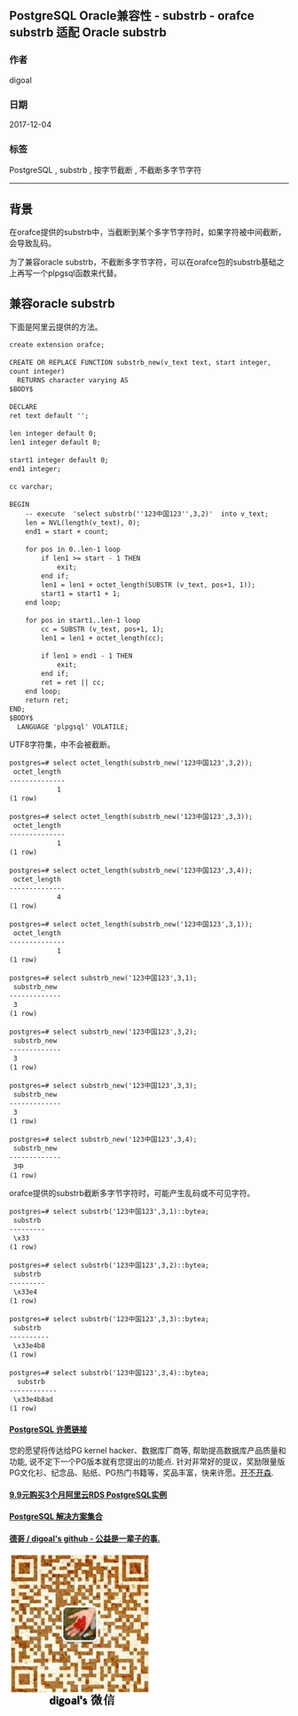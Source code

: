## PostgreSQL Oracle兼容性 - substrb - orafce substrb 适配 Oracle substrb  
                          
### 作者                          
digoal                          
                          
### 日期                          
2017-12-04                         
                          
### 标签                          
PostgreSQL , substrb , 按字节截断 , 不截断多字节字符   
                          
----                          
                          
## 背景     
在orafce提供的substrb中，当截断到某个多字节字符时，如果字符被中间截断，会导致乱码。  
  
为了兼容oracle substrb，不截断多字节字符，可以在orafce包的substrb基础之上再写一个plpgsql函数来代替。  
  
## 兼容oracle substrb
下面是阿里云提供的方法。  
  
```  
create extension orafce;  
  
CREATE OR REPLACE FUNCTION substrb_new(v_text text, start integer, count integer)  
  RETURNS character varying AS  
$BODY$  
  
DECLARE  
ret text default '';  
  
len integer default 0;  
len1 integer default 0;  
  
start1 integer default 0;  
end1 integer;  
  
cc varchar;  
  
BEGIN  
    -- execute  'select substrb(''123中国123'',3,2)'  into v_text;  
	len = NVL(length(v_text), 0);  
	end1 = start + count;  
  
	for pos in 0..len-1 loop  
		if len1 >= start - 1 THEN  
			exit;  
		end if;  
		len1 = len1 + octet_length(SUBSTR (v_text, pos+1, 1));  
		start1 = start1 + 1;  
	end loop;  
  
	for pos in start1..len-1 loop  
		cc = SUBSTR (v_text, pos+1, 1);  
		len1 = len1 + octet_length(cc);  
  
		if len1 > end1 - 1 THEN  
			exit;  
		end if;  
		ret = ret || cc;  
	end loop;  
    return ret;  
END;  
$BODY$  
  LANGUAGE 'plpgsql' VOLATILE;  
```  
  
UTF8字符集，中不会被截断。  
  
```  
postgres=# select octet_length(substrb_new('123中国123',3,2));  
 octet_length   
--------------  
            1  
(1 row)  
  
postgres=# select octet_length(substrb_new('123中国123',3,3));  
 octet_length   
--------------  
            1  
(1 row)  
  
postgres=# select octet_length(substrb_new('123中国123',3,4));  
 octet_length   
--------------  
            4  
(1 row)  
  
postgres=# select octet_length(substrb_new('123中国123',3,1));  
 octet_length   
--------------  
            1  
(1 row)  
  
postgres=# select substrb_new('123中国123',3,1);  
 substrb_new   
-------------  
 3  
(1 row)  
  
postgres=# select substrb_new('123中国123',3,2);  
 substrb_new   
-------------  
 3  
(1 row)  
  
postgres=# select substrb_new('123中国123',3,3);  
 substrb_new   
-------------  
 3  
(1 row)  
  
postgres=# select substrb_new('123中国123',3,4);  
 substrb_new   
-------------  
 3中  
(1 row)  
```  
  
orafce提供的substrb截断多字节字符时，可能产生乱码或不可见字符。  
  
```  
postgres=# select substrb('123中国123',3,1)::bytea;  
 substrb   
---------  
 \x33  
(1 row)  
  
postgres=# select substrb('123中国123',3,2)::bytea;  
 substrb   
---------  
 \x33e4  
(1 row)  
  
postgres=# select substrb('123中国123',3,3)::bytea;  
 substrb    
----------  
 \x33e4b8  
(1 row)  
  
postgres=# select substrb('123中国123',3,4)::bytea;  
  substrb     
------------  
 \x33e4b8ad  
(1 row)  
```  
      
  
  
  
  
  
  
  
  
  
  
  
  
  
  
  
  
  
  
  
  
  
  
  
  
  
  
  
  
  
  
  
  
  
  
  
  
  
  
  
  
  
  
  
  
  
  
  
  
  
  
  
  
  
  
  
  
  
  
  
  
  
  
  
  
  
  
  
  
  
  
  
  
  
#### [PostgreSQL 许愿链接](https://github.com/digoal/blog/issues/76 "269ac3d1c492e938c0191101c7238216")
您的愿望将传达给PG kernel hacker、数据库厂商等, 帮助提高数据库产品质量和功能, 说不定下一个PG版本就有您提出的功能点. 针对非常好的提议，奖励限量版PG文化衫、纪念品、贴纸、PG热门书籍等，奖品丰富，快来许愿。[开不开森](https://github.com/digoal/blog/issues/76 "269ac3d1c492e938c0191101c7238216").  
  
  
#### [9.9元购买3个月阿里云RDS PostgreSQL实例](https://www.aliyun.com/database/postgresqlactivity "57258f76c37864c6e6d23383d05714ea")
  
  
#### [PostgreSQL 解决方案集合](https://yq.aliyun.com/topic/118 "40cff096e9ed7122c512b35d8561d9c8")
  
  
#### [德哥 / digoal's github - 公益是一辈子的事.](https://github.com/digoal/blog/blob/master/README.md "22709685feb7cab07d30f30387f0a9ae")
  
  
![digoal's wechat](../pic/digoal_weixin.jpg "f7ad92eeba24523fd47a6e1a0e691b59")
  
